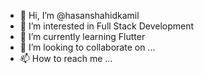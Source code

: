 - 👋 Hi, I’m @hasanshahidkamil
- 👀 I’m interested in Full Stack Development
- 🌱 I’m currently learning Flutter
- 💞️ I’m looking to collaborate on ...
- 📫 How to reach me ...

<!---
hasanshahidkamil/hasanshahidkamil is a ✨ special ✨ repository because its `README.md` (this file) appears on your GitHub profile.
You can click the Preview link to take a look at your changes.
--->
